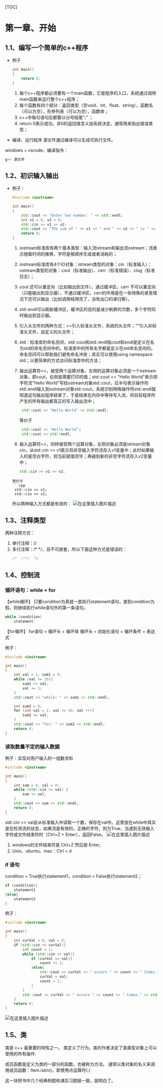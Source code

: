 [TOC]
# 第一章、开始
## 1.1、编写一个简单的c++程序
* 例子
    ```cpp
    int main()
    {
        return 0;
    }
    ```
    1. 每个c++程序都必须要有一个main函数，它是程序的入口，系统通过调用main函数来运行整个c++程序；
    2. 每个函数有四个部分：返回类型（空void、int、float、string），函数名（可以为空），形参列表（可以为空），函数体；
    3. c++中每句语句后都要以分号结尾“;” ；
    4. return 0表示成功，非0的返回值含义由系统决定，通常用来指出错误类型；

* 编译、运行程序
源文件通过编译可以生成可执行文件。

windows + vscode，编译指令：

```cpp
g++ 源文件
```

## 1.2、初识输入输出
* 例子：

    ```cpp
    #include <iostream>
    
    int main()
    {
        std::cout << "Enter two number: " << std::endl;
        int v1 = 0, v2 = 0;
        std::cin >> v1 >> v2;
        std::cout << "The sum of " << v1 << " and " << v2 << " is " << v1 + v2 << std::endl; 
        return 0;
    }
    ```
  1. iostream标准库有两个基本类型：输入流istream和输出流ostream；流表示随着时间的推移，字符是按顺序生成或者消耗的；
  2.  iostream标准库有4个IO对象：istream类型的对象：cin（标准输入）；ostream类型的对象：cout（标准输出）、cerr（标准错误）、clog（标准日志）；
  3. cout 还可以重定向（比如输出到文件），通过缓冲区。cerr 不可以重定向（只能输出到显示器），不通过缓冲区。cerr的作用是在一些特殊的紧急情况下还可以输出（比如调用栈用完了，没有出口的递归等）。
  4. std::endl可以刷新缓冲区，缓冲区的目的是减少刷屏的次数，多个字符同时输出到显示器。
  5. 引入头文件的两种方式：<>引入标准头文件，系统的头文件；""引入非标准头文件，自定义的头文件；
  6. std：标准库的命名空间，std::cout和std::endl指cout和endl是定义在名为std的命名空间中的，标准库中的所有名字都是定义在std命名空间的。命名空间可以帮助我们避免命名冲突；其实可以使用using namespace std；以更简单的方式访问标准库中的方法；
  7. 输出运算符<<，接受两个运算对象，左侧的运算对象必须是一个ostream对象，即cout，右侧是需要打印的值；std::cout << "Hello World"表示把字符流"Hello World"写给ostream对象std::cout，后半句表示操作符std::endl输入到ostream对象std::cout，系统识别特殊操作符std::endl就知道这句输出程序结束了，于是结束在内存中等待写入流，将目前程序所产生的所有输出都真正的写入输出流中；
    
    	```cpp
    	 std::cout << "Hello World" << std::endl;
    	```
    	等价于
    	```cpp
    	 std::cout << "Hello World"；
    	 std::cout << std::endl;
        ```

  8. 输入运算符>>，同样接受两个运算对象，左侧对象必须是istream对象cin，从std::cin >> v1表示将非空输入字符流存入v1变量中；此时如果输入的是空白字符，则当前赋值完毕；再碰到新的非空字符流存入v2变量中；
      ```cpp
  	 std::cin >> v1 >> v2;
  	```
  	等价于
  	```cpp
  	 std::cin >> v1;
  	 std::cin >> v2;
  	```
  	所以两种输入方式都是有效的：
  	![在这里插入图片描述](https://img-blog.csdnimg.cn/0d28f989f23f415fba14b1db6d92af83.png)

## 1.3、注释类型
两种注释方式：
1. 单行注释：//
2. 多行注释：/*   */，且不可嵌套，所以下面这种方式是错误的：
	```cpp
	/*  /**/  */
	```

## 1.4、控制流
### 循环语句：while + for
【while循环】
只要condition为真就一直执行statement语句，直到condition为假，则继续执行while语句外的第一条语句。
```cpp
while (condition)
	statement
```
【for循环】
for语句 = 循环头 + 循环体
循环头 = 初始化语句 + 循环条件 + 表达式

例子：

```cpp
#include <iostream>

int main()
{
    int val = 1, sum1 = 0;
    while (val <= 10){
        sum1 += val;
        val += 1;
    }
    std::cout << "while: " << sum1 << std::endl;

    int sum2 = 0;
    for (int val = 1; val <= 10; val ++){
        sum2 += val;
    }
    std::cout << "For: " << sum2 << std::endl;
    return 0;
}
```

### 读取数量不定的输入数据
例子：实现对用户输入的一组数求和
```cpp
#include <iostream>

int main()
{
    int sum = 0, val = 0;
    while (std::cin >> val) {
        sum += val;
    }
    std::cout << sum << std::endl;
    return 0;
}
```
std::cin >> val会从标准输入中读取一个数，保存在val中。这里放在while中其实是在检测流的状态，如果流是有效的，正确的字符，则为True，当遇到无效输入字符或文件结束符时（Ctrl+Z + Enter），返回False。
![在这里插入图片描述](https://img-blog.csdnimg.cn/662498c4f0b74445ab859509a874fb3c.png)

1. windows的文件结束符是 Ctrl+Z 然后按 Enter;
2. Unix、ubuntu、mac：Ctrl + d


### if 语句
condition = True执行statement1，condition = False执行statement2；
```cpp
if (condition){
	statement1
}else{
	statement2
}
```

例子：

```cpp
#include <iostream>

int main()
{
    int curVal = 0, val = 0;
    if (std::cin >> curVal){
        int count = 1;
        while (std::cin >> val){
            if (curVal == val){
                count += 1;
            }else{
                std::cout << curVal << " occurs " << count << " times." << std::endl;
                curVal = val;
                count = 1;
            }
        }
        std::cout << curVal << " occurs " << count << " times." << std::endl;
    }
    return 0;
}
```
![在这里插入图片描述](https://img-blog.csdnimg.cn/34897161dba642c3a6dca8c326cc710d.png)

## 1.5、类
类是 c++ 最重要的特性之一。
类定义了行为。类的作者决定了类类型对象上可以使用的所有操作.

成员函数是定义为类的一部分的函数，也被称为方法。
通常以类对象的名义来调用成员函数：Item.isbn()。即使用点运算符(.)

这一块把书中几个经典例题和课后习题敲一敲，就明白了。